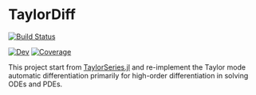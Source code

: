 # TaylorDiff

[![Build Status](https://github.com/JuliaDiff/TaylorDiff.jl/actions/workflows/CI.yml/badge.svg?branch=main)](https://github.com/JuliaDiff/TaylorDiff.jl/actions/workflows/CI.yml?query=branch%3Amain)
<!-- [![Stable](https://img.shields.io/badge/docs-stable-blue.svg)](https://juliadiff.org/TaylorDiff.jl/stable/) -->
[![Dev](https://img.shields.io/badge/docs-dev-blue.svg)](https://juliadiff.org/TaylorDiff.jl/dev/)
[![Coverage](https://codecov.io/gh/JuliaDiff/TaylorDiff.jl/branch/main/graph/badge.svg)](https://codecov.io/gh/JuliaDiff/TaylorDiff.jl)

This project start from [TaylorSeries.jl](https://github.com/JuliaDiff/TaylorSeries.jl) and re-implement the Taylor mode automatic differentiation primarily for high-order differentiation in solving ODEs and PDEs.
